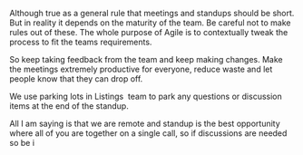 
Although true as a general rule that meetings and standups should be short. But in reality it depends on the maturity of the team. Be careful not to make rules out of these. The whole purpose of Agile is to contextually tweak the process to fit the teams requirements.

So keep taking feedback from the team and keep making changes. Make the meetings extremely productive for everyone, reduce waste and let people know that they can drop off.

We use parking lots in Listings  team to park any questions or discussion items at the end of the standup.

All I am saying is that we are remote and standup is the best opportunity where all of you are together on a single call, so if discussions are needed so be i



